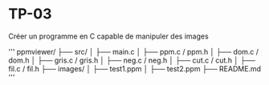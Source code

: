 # TP-03
Créer un programme en C capable de manipuler des images

'''
ppmviewer/
├── src/
│   ├── main.c
│   ├── ppm.c / ppm.h
│   ├── dom.c / dom.h
│   ├── gris.c / gris.h
│   ├── neg.c / neg.h
│   ├── cut.c / cut.h
│   ├── fil.c / fil.h
├── images/
│   ├── test1.ppm
│   ├── test2.ppm
├── README.md
'''
